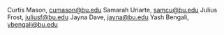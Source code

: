 Curtis Mason, cumason@bu.edu
Samarah Uriarte, samcu@bu.edu
Julius Frost, juliusf@bu.edu
Jayna Dave, jayna@bu.edu
Yash Bengali, ybengali@bu.edu

